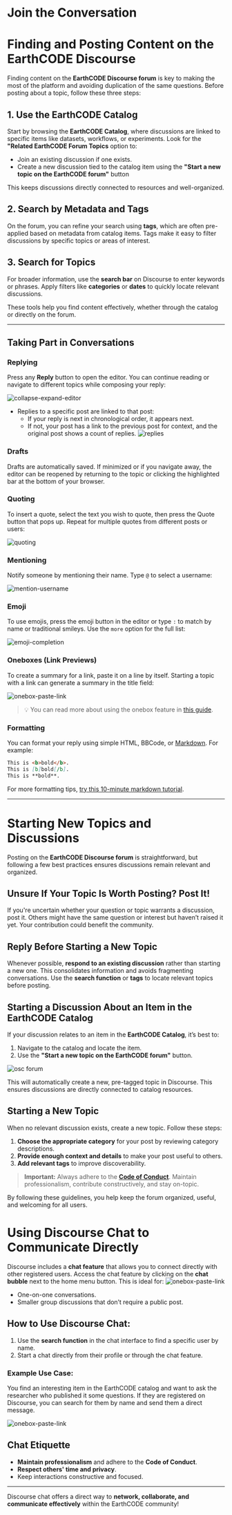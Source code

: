 # Join the Conversation

# Finding and Posting Content on the EarthCODE Discourse

Finding content on the **EarthCODE Discourse forum** is key to making the most of the platform and avoiding duplication of the same questions. Before posting about a topic, follow these three steps:

## 1. Use the EarthCODE Catalog

Start by browsing the **EarthCODE Catalog**, where discussions are linked to specific items like datasets, workflows, or experiments. Look for the **"Related EarthCODE Forum Topics** option to:

- Join an existing discussion if one exists.
- Create a new discussion tied to the catalog item using the **"Start a new topic on the EarthCODE forum"** button

This keeps discussions directly connected to resources and well-organized.

## 2. Search by Metadata and Tags

On the forum, you can refine your search using **tags**, which are often pre-applied based on metadata from catalog items. Tags make it easy to filter discussions by specific topics or areas of interest.

## 3. Search for Topics

For broader information, use the **search bar** on Discourse to enter keywords or phrases. Apply filters like **categories** or **dates** to quickly locate relevant discussions.

These tools help you find content effectively, whether through the catalog or directly on the forum.

---

## Taking Part in Conversations
### Replying

Press any **Reply** button to open the editor. You can continue reading or navigate to different topics while composing your reply:

![collapse-expand-editor](./jointheconversation/collapse-expand-editor.gif)

- Replies to a specific post are linked to that post:
  - If your reply is next in chronological order, it appears next.
  - If not, your post has a link to the previous post for context, and the original post shows a count of replies.
  ![replies](./jointheconversation/replies.png)

### Drafts

Drafts are automatically saved. If minimized or if you navigate away, the editor can be reopened by returning to the topic or clicking the highlighted bar at the bottom of your browser.

### Quoting

To insert a quote, select the text you wish to quote, then press the Quote button that pops up. Repeat for multiple quotes from different posts or users:

![quoting](./jointheconversation/quoting.gif)

### Mentioning

Notify someone by mentioning their name. Type `@` to select a username:

![mention-username](./jointheconversation/mention-username.gif)

### Emoji

To use emojis, press the emoji button in the editor or type `:` to match by name or traditional smileys. Use the `more` option for the full list:

![emoji-completion](./jointheconversation/emoji-completion.gif)

### Oneboxes (Link Previews)

To create a summary for a link, paste it on a line by itself. Starting a topic with a link can generate a summary in the title field:

![onebox-paste-link](./jointheconversation/onebox-paste-link.gif)

> :bulb: You can read more about using the onebox feature in [this guide](https://meta.discourse.org/t/create-rich-link-previews-with-onebox/98088).

### Formatting

You can format your reply using simple HTML, BBCode, or [Markdown](http://commonmark.org/help/). For example:
```markdown
This is <b>bold</b>.
This is [b]bold[/b].
This is **bold**.
```
For more formatting tips, [try this 10-minute markdown tutorial](https://commonmark.org/help/tutorial/).

---

# Starting New Topics and Discussions

Posting on the **EarthCODE Discourse forum** is straightforward, but following a few best practices ensures discussions remain relevant and organized.

## Unsure If Your Topic Is Worth Posting? Post It!
If you're uncertain whether your question or topic warrants a discussion, post it. Others might have the same question or interest but haven’t raised it yet. Your contribution could benefit the community.

## Reply Before Starting a New Topic
Whenever possible, **respond to an existing discussion** rather than starting a new one. This consolidates information and avoids fragmenting conversations. Use the **search function** or **tags** to locate relevant topics before posting.

## Starting a Discussion About an Item in the EarthCODE Catalog
If your discussion relates to an item in the **EarthCODE Catalog**, it’s best to:

1. Navigate to the catalog and locate the item.
2. Use the **"Start a new topic on the EarthCODE forum"** button.

![osc forum](./jointheconversation/OSC.png)

This will automatically create a new, pre-tagged topic in Discourse. This ensures discussions are directly connected to catalog resources.

## Starting a New Topic
When no relevant discussion exists, create a new topic. Follow these steps:

1. **Choose the appropriate category** for your post by reviewing category descriptions.
2. **Provide enough context and details** to make your post useful to others.
3. **Add relevant tags** to improve discoverability.

> **Important:** Always adhere to the [**Code of Conduct**](./Code%20of%20Conduct.md). Maintain professionalism, contribute constructively, and stay on-topic.

By following these guidelines, you help keep the forum organized, useful, and welcoming for all users.


# Using Discourse Chat to Communicate Directly

Discourse includes a **chat feature** that allows you to connect directly with other registered users. Access the chat feature by clicking on the **chat bubble** next to the home menu button. This is ideal for:
![onebox-paste-link](./jointheconversation/chat.png)

- One-on-one conversations.
- Smaller group discussions that don’t require a public post.

## How to Use Discourse Chat:
1. Use the **search function** in the chat interface to find a specific user by name.
2. Start a chat directly from their profile or through the chat feature.

### Example Use Case:
You find an interesting item in the EarthCODE catalog and want to ask the researcher who published it some questions. If they are registered on Discourse, you can search for them by name and send them a direct message.

![onebox-paste-link](./jointheconversation/chatbox.png)




## Chat Etiquette
- **Maintain professionalism** and adhere to the **Code of Conduct**.
- **Respect others' time and privacy**.
- Keep interactions constructive and focused.

---

Discourse chat offers a direct way to **network, collaborate, and communicate effectively** within the EarthCODE community!




